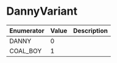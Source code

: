 # DannyVariant

| Enumerator | Value | Description |
| ---------- | ----- | ----------- |
| DANNY      | 0     |             |
| COAL\_BOY  | 1     |             |
